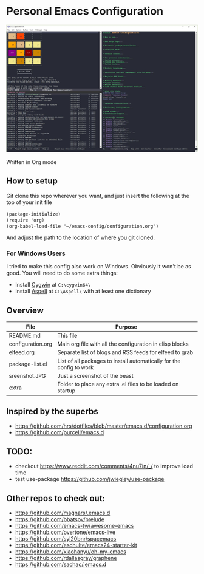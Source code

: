 # Personal Emacs Configuration

![Screenshot](/screenshot.JPG)

Written in Org mode

## How to setup
Git clone this repo wherever you want, and just insert the following at the top of your init file
```
(package-initialize)
(require 'org)
(org-babel-load-file "~/emacs-config/configuration.org")
```
And adjust the path to the location of where you git cloned.

### For Windows Users
I tried to make this config also work on Windows. Obviously it won't be as good.
You will need to do some extra things:
- Install [Cygwin](https://www.cygwin.com/) at `C:\cygwin64\`
- Install [Aspell](http://aspell.net/win32/) at `C:\Aspell\` with at least one dictionary

## Overview
File | Purpose
------------ | -------------
README.md | This file
configuration.org | Main org file with all the configuration in elisp blocks
elfeed.org | Separate list of blogs and RSS feeds for elfeed to grab
package-list.el | List of all packages to install automatically for the config to work
sreenshot.JPG | Just a screenshot of the beast
extra | Folder to place any extra .el files to be loaded on startup

## Inspired by the superbs
* https://github.com/hrs/dotfiles/blob/master/emacs.d/configuration.org
* https://github.com/purcell/emacs.d

## TODO:
- checkout https://www.reddit.com/comments/4nu7in/_/ to improve load time
- test use-package https://github.com/jwiegley/use-package

## Other repos to check out:
- https://github.com/magnars/.emacs.d
- https://github.com/bbatsov/prelude
- https://github.com/emacs-tw/awesome-emacs
- https://github.com/overtone/emacs-live
- https://github.com/syl20bnr/spacemacs
- https://github.com/eschulte/emacs24-starter-kit
- https://github.com/xiaohanyu/oh-my-emacs
- https://github.com/rdallasgray/graphene
- https://github.com/sachac/.emacs.d
